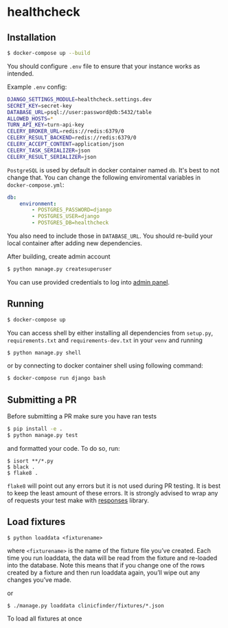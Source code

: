 # healthcheck

## Installation
```sh
$ docker-compose up --build
```
You should configure `.env` file to ensure that your instance works as intended.

Example `.env` config:
```sh
DJANGO_SETTINGS_MODULE=healthcheck.settings.dev
SECRET_KEY=secret-key
DATABASE_URL=psql://user:password@db:5432/table
ALLOWED_HOSTS=*
TURN_API_KEY=turn-api-key
CELERY_BROKER_URL=redis://redis:6379/0
CELERY_RESULT_BACKEND=redis://redis:6379/0
CELERY_ACCEPT_CONTENT=application/json
CELERY_TASK_SERIALIZER=json
CELERY_RESULT_SERIALIZER=json
```
`PostgreSQL` is used by default in docker container named `db`. It's best to not change that. You can change the following enviromental variables in `docker-compose.yml`:
```yml
db:
    environment: 
        - POSTGRES_PASSWORD=django
        - POSTGRES_USER=django
        - POSTGRES_DB=healthcheck
```
You also need to include those in `DATABASE_URL`.
You should re-build your local container after adding new dependencies.

After building, create admin account
```sh
$ python manage.py createsuperuser
```
You can use provided credentials to log into [admin panel](http://127.0.0.1:8000/admin).

## Running
```sh
$ docker-compose up
```

You can access shell by either installing all dependencies from `setup.py`, `requirements.txt` and `requirements-dev.txt` in your `venv` and running
```sh
$ python manage.py shell
```
 or by connecting to docker container shell using following command:
```sh
$ docker-compose run django bash
```

## Submitting a PR
Before submitting a PR make sure you have ran tests
```sh
$ pip install -e .
$ python manage.py test
```
and formatted your code. To do so, run:
```
$ isort **/*.py
$ black .
$ flake8 .
```
`flake8` will point out any errors but it is not used during PR testing. It is best to keep the least amount of these errors.
It is strongly advised to wrap any of requests your test make with [responses](https://github.com/getsentry/responses) library.

## Load fixtures
```
$ python loaddata <fixturename>
```
where `<fixturename>` is the name of the fixture file you’ve created. 
Each time you run loaddata, the data will be read from the fixture and re-loaded into the database. 
Note this means that if you change one of the rows created by a fixture and then run loaddata again, you’ll wipe out any changes you’ve made.

or 
```
$ ./manage.py loaddata clinicfinder/fixtures/*.json
```
To load all fixtures at once